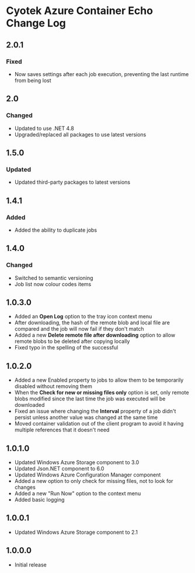 # Cyotek Azure Container Echo Change Log

## 2.0.1

### Fixed

* Now saves settings after each job execution, preventing the
  last runtime from being lost

## 2.0

### Changed

* Updated to use .NET 4.8
* Upgraded/replaced all packages to use latest versions

## 1.5.0

### Updated

* Updated third-party packages to latest versions

## 1.4.1

### Added

* Added the ability to duplicate jobs

## 1.4.0

### Changed

* Switched to semantic versioning
* Job list now colour codes items

## 1.0.3.0

* Added an **Open Log** option to the tray icon context menu
* After downloading, the hash of the remote blob and local file
  are compared and the job will now fail if they don't match
* Added a new **Delete remote file after downloading** option to
  allow remote blobs to be deleted after copying locally
* Fixed typo in the spelling of the successful 

## 1.0.2.0

* Added a new Enabled property to jobs to allow them to be
  temporarily disabled without removing them
* When the **Check for new or missing files only** option is
  set, only remote blobs modified since the last time the job
  was executed will be downloaded
* Fixed an issue where changing the **Interval** property of a
  job didn't persist unless another value was changed at the
  same time
* Moved container validation out of the client program to avoid
  it having multiple references that it doesn't need

## 1.0.1.0

* Updated Windows Azure Storage component to 3.0
* Updated Json.NET component to 6.0
* Updated Windows Azure Configuration Manager component
* Added a new option to only check for missing files, not to
  look for changes
* Added a new "Run Now" option to the context menu
* Added basic logging

## 1.0.0.1

* Updated Windows Azure Storage component to 2.1

## 1.0.0.0

* Initial release
